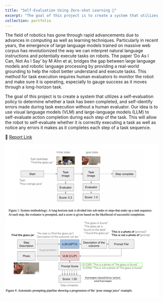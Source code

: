 ```yaml
---
title: "Self-Evaluation Using Zero-shot Learning 🤖"
excerpt: "The goal of this project is to create a system that utilizes a self-evaluation policy to determine whether a task has been completed, and self-identify errors made during task execution without a human evaluator. <br/><br/><img src='/images/robot.png'>"
collection: portfolio
---
```


The field of robotics has gone through rapid advancements due to advances in computing as well as learning techniques. Particularly in recent years, the emergence of large language models trained on massive web corpus has revolutionized the way we can interpret natural language instructions and potentially execute tasks on robots. The paper ‘Do As I Can, Not As I Say’ by M Ahn et al, bridges the gap between large language models and robotic language processing by providing a real-world grounding to help the robot better understand and execute tasks. This method for task execution requires human evaluators to monitor the robot and make sure it is operating, especially to gauge success as it moves through a long-horizon task.

The goal of this project is to create a system that utilizes a self-evaluation policy to determine whether a task has been completed, and self-identify errors made during task execution without a human evaluator. Our idea is to use visual language models (VLM) and large-language models (LLM) to self-evaluate action completion during each step of the task. This will allow the robot to self-evaluate whether it is correctly executing a task as well as notice any errors it makes as it completes each step of a task sequence. 

📝 [Report Link](https://rohithravin.github.io/files/zero-shot-learning.pdf)


<img src='/images/zero-shot-fig1.png'>

<br>

<img src='/images/zero-shot-fig4.png'>